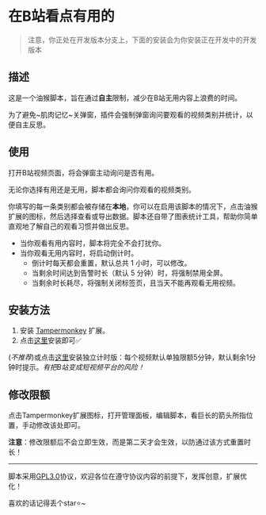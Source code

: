 # 在B站看点有用的

> 注意，你正处在开发版本分支上，下面的安装会为你安装正在开发中的开发版本

## 描述

这是一个油猴脚本，旨在通过**自主**限制，减少在B站无用内容上浪费的时间。

为了避免~肌肉记忆~关弹窗，插件会强制弹窗询问要观看的视频类别并统计，以便自主反思。

## 使用

打开B站视频页面，将会弹窗主动询问是否有用。

无论你选择有用还是无用，脚本都会询问你观看的视频类别。

你填写的每一条类别都会被存储在**本地**，你可以在启用该脚本的情况下，点击油猴扩展的图标，然后选择查看或导出数据。脚本还自带了图表统计工具，帮助你简单直观地了解自己的观看习惯并做出反思。

- 当你观看有用内容时，脚本将完全不会打扰你。
- 当你观看无用内容时，将启动倒计时。
  - 倒计时每天都会重置，默认总共 1 小时，可以修改。
  - 当剩余时间达到告警时长（默认 5 分钟）时，将强制禁用全屏。
  - 当剩余时长耗尽，将强制关闭标签页，且当天不能再观看无用视频。

## 安装方法

1. 安装 [Tampermonkey](https://www.tampermonkey.net/) 扩展。
2. 点击[这里](https://github.com/ABitGinger/BiLimit/raw/dev/%E5%9C%A8B%E7%AB%99%E7%9C%8B%E7%82%B9%E6%9C%89%E7%94%A8%E7%9A%84-1.0.user.js)安装即可✅

(*不推荐*)或点击[这里](https://github.com/ABitGinger/BiLimit/raw/main/%E5%9C%A8B%E7%AB%99%E7%9C%8B%E7%82%B9%E6%9C%89%E7%94%A8%E7%9A%84(%E7%8B%AC%E7%AB%8B%E8%AE%A1%E6%97%B6)-0.1.user.js)安装独立计时版：每个视频默认单独限额5分钟，默认剩余1分钟时提示。*有把B站变成短视频平台的风险！*

## 修改限额

点击Tampermonkey扩展图标，打开管理面板，编辑脚本，看巨长的箭头所指位置，手动修改该处即可。

**注意**：修改限额后不会立即生效，而是第二天才会生效，以防通过该方式重置时长！

---

脚本采用[GPL3.0](https://www.gnu.org/licenses/gpl-3.0.zh-cn.html#license-text)协议，欢迎各位在遵守协议内容的前提下，发挥创意，扩展优化！

喜欢的话记得丢个star⭐~
